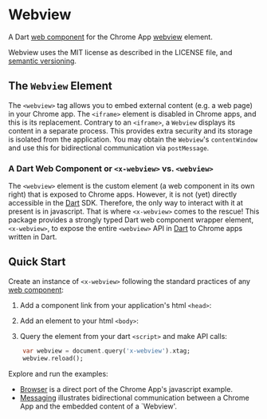 # Webview

A Dart [web component][] for the Chrome App [webview][] element.

Webview uses the MIT license as described in the LICENSE file, and 
[semantic versioning][].

## The `Webview` Element

The `<webview>` tag allows you to embed external content (e.g. a web page) in
your Chrome app.  The `<iframe>` element is disabled in Chrome apps, and this is
its replacement.  Contrary to an `<iframe>`, a `Webview` displays its content
in a separate process.  This provides extra security and its storage is isolated
from the application.  You may obtain the `Webview`'s `contentWindow` and use
this for bidirectional communication via `postMessage`.

### A Dart Web Component or `<x-webview>` vs. `<webview>`

The `<webview>` element is the custom element (a web component in its own right)
that is exposed to Chrome apps.  However, it is not (yet) directly accessible
in the [Dart] SDK.  Therefore, the only way to interact with it at present is in
javascript.  That is where `<x-webview>` comes to the rescue!  This package
provides a strongly typed Dart web component wrapper element, `<x-webview>`, to
expose the entire `<webview>` API in [Dart][] to Chrome apps written in Dart.

## Quick Start

Create an instance of `<x-webview>` following the standard practices of any
[web component][]:

1) Add a component link from your application's html `<head>`:

	<link rel="components" href="packages/webview/webview.html">
	
2) Add an element to your html `<body>`:
	
	<x-webview src="{{'http://news.google.com/'}}"></x-webview>

3) Query the element from your dart `<script>` and make API calls:

```dart
	var webview = document.query('x-webview').xtag;
	webview.reload();
```
	
Explore and run the examples:
	
- [Browser][] is a direct port of the Chrome App's javascript example.
- [Messaging][] illustrates bidirectional communication between a Chrome App
and the embedded content of a `Webview'.

[Browser]: https://github.com/rmsmith/webview/tree/master/example/browser
[Dart]: http://www.dartlang.org/
[Messaging]: https://github.com/rmsmith/webview/tree/master/example/messaging
[semantic versioning]: http://semver.org/
[web component]: http://pub.dartlang.org/packages/web_ui
[webview]: https://developer.chrome.com/trunk/apps/app_external.html
